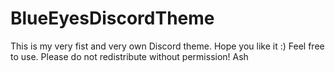 # BlueEyesDiscordTheme
This is my very fist and very own Discord theme. Hope you like it :)
Feel free to use.
Please do not redistribute without permission!
Ash
